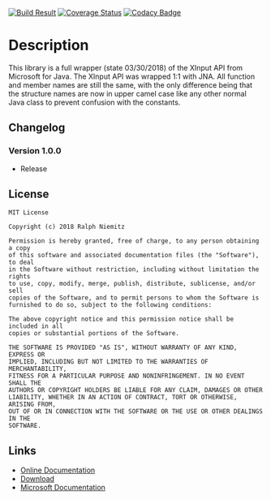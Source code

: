 [![Build Result](https://api.travis-ci.org/RalleYTN/XInput-Wrapper.svg?branch=master)](https://travis-ci.org/RalleYTN/XInput-Wrapper)
[![Coverage Status](https://coveralls.io/repos/github/RalleYTN/XInput-Wrapper/badge.svg?branch=master)](https://coveralls.io/github/RalleYTN/XInput-Wrapper?branch=master)
[![Codacy Badge](https://api.codacy.com/project/badge/Grade/84dbebc02453433fa14aee4affe42053)](https://www.codacy.com/app/ralph.niemitz/XInput-Wrapper?utm_source=github.com&amp;utm_medium=referral&amp;utm_content=RalleYTN/XInput-Wrapper&amp;utm_campaign=Badge_Grade)

# Description

This library is a full wrapper (state 03/30/2018) of the XInput API from Microsoft for Java.
The XInput API was wrapped 1:1 with JNA. All function and member names are still the same, with the only difference being that the structure names are now in upper camel case
like any other normal Java class to prevent confusion with the constants.

## Changelog

### Version 1.0.0

- Release

## License

```
MIT License

Copyright (c) 2018 Ralph Niemitz

Permission is hereby granted, free of charge, to any person obtaining a copy
of this software and associated documentation files (the "Software"), to deal
in the Software without restriction, including without limitation the rights
to use, copy, modify, merge, publish, distribute, sublicense, and/or sell
copies of the Software, and to permit persons to whom the Software is
furnished to do so, subject to the following conditions:

The above copyright notice and this permission notice shall be included in all
copies or substantial portions of the Software.

THE SOFTWARE IS PROVIDED "AS IS", WITHOUT WARRANTY OF ANY KIND, EXPRESS OR
IMPLIED, INCLUDING BUT NOT LIMITED TO THE WARRANTIES OF MERCHANTABILITY,
FITNESS FOR A PARTICULAR PURPOSE AND NONINFRINGEMENT. IN NO EVENT SHALL THE
AUTHORS OR COPYRIGHT HOLDERS BE LIABLE FOR ANY CLAIM, DAMAGES OR OTHER
LIABILITY, WHETHER IN AN ACTION OF CONTRACT, TORT OR OTHERWISE, ARISING FROM,
OUT OF OR IN CONNECTION WITH THE SOFTWARE OR THE USE OR OTHER DEALINGS IN THE
SOFTWARE.
```

## Links

- [Online Documentation](https://ralleytn.github.io/XInput-Wrapper/)
- [Download](https://github.com/RalleYTN/XInput-Wrapper/releases)
- [Microsoft Documentation](https://msdn.microsoft.com/de-de/library/windows/desktop/hh405053(v=vs.85))